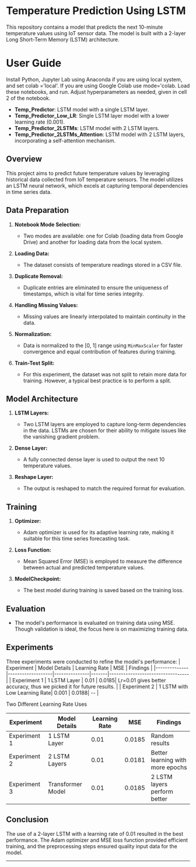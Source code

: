 
# Temperature Prediction Using LSTM

This repository contains a model that predicts the next 10-minute temperature values using IoT sensor data. The model is built with a 2-layer Long Short-Term Memory (LSTM) architecture.

# User Guide
Install Python, Jupyter Lab using Anaconda if you are using local system, and set colab ='local'. If you are using Google Colab use mode='colab. Load these notebooks, and run. Adjust hyperparameters as needed, given in cell 2 of the notebook. 
- **Temp_Predictor**: LSTM model with a single LSTM layer.
- **Temp_Predictor_Low_LR**: Single LSTM layer model with a lower learning rate (0.001).
- **Temp_Predictor_2LSTMs**: LSTM model with 2 LSTM layers.
- **Temp_Predictor_2LSTMs_Attention**: LSTM model with 2 LSTM layers, incorporating a self-attention mechanism.

## Overview

This project aims to predict future temperature values by leveraging historical data collected from IoT temperature sensors. The model utilizes an LSTM neural network, which excels at capturing temporal dependencies in time series data.

## Data Preparation

1. **Notebook Mode Selection:**
   - Two modes are available: one for Colab (loading data from Google Drive) and another for loading data from the local system.
   
2. **Loading Data:**
   - The dataset consists of temperature readings stored in a CSV file.

3. **Duplicate Removal:**
   - Duplicate entries are eliminated to ensure the uniqueness of timestamps, which is vital for time series integrity.

4. **Handling Missing Values:**
   - Missing values are linearly interpolated to maintain continuity in the data.

5. **Normalization:**
   - Data is normalized to the [0, 1] range using `MinMaxScaler` for faster convergence and equal contribution of features during training.

6. **Train-Test Split:**
   - For this experiment, the dataset was not split to retain more data for training. However, a typical best practice is to perform a split.

## Model Architecture

1. **LSTM Layers:**
   - Two LSTM layers are employed to capture long-term dependencies in the data. LSTMs are chosen for their ability to mitigate issues like the vanishing gradient problem.

2. **Dense Layer:**
   - A fully connected dense layer is used to output the next 10 temperature values.

3. **Reshape Layer:**
   - The output is reshaped to match the required format for evaluation.

## Training

1. **Optimizer:**
   - Adam optimizer is used for its adaptive learning rate, making it suitable for this time series forecasting task.

2. **Loss Function:**
   - Mean Squared Error (MSE) is employed to measure the difference between actual and predicted temperature values.

3. **ModelCheckpoint:**
   - The best model during training is saved based on the training loss. 

## Evaluation

- The model's performance is evaluated on training data using MSE. Though validation is ideal, the focus here is on maximizing training data.

## Experiments

Three experiments were conducted to refine the model's performance:
| Experiment   | Model Details     | Learning Rate | MSE   | Findings                         |
|--------------|-------------------|---------------|-------|----------------------------------|
| Experiment 1 | 1 LSTM Layer       | 0.01          | 0.0185| Lr=0.01 gives better accuracy, thus we picked it for future results.                    |
| Experiment 2 | 1 LSTM with Low Learning Rate| 0.001          | 0.0188| -- |

Two Different Learning Rate Uses

| Experiment   | Model Details     | Learning Rate | MSE   | Findings                         |
|--------------|-------------------|---------------|-------|----------------------------------|
| Experiment 1 | 1 LSTM Layer       | 0.01          | 0.0185| Random results                   |
| Experiment 2 | 2 LSTM Layers      | 0.01          | 0.0181| Better learning with more epochs |
| Experiment 3 | Transformer Model  | 0.01          | 0.0185| 2 LSTM layers perform better     |

## Conclusion

The use of a 2-layer LSTM with a learning rate of 0.01 resulted in the best performance. The Adam optimizer and MSE loss function provided efficient training, and the preprocessing steps ensured quality input data for the model.

--- 
